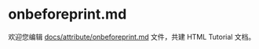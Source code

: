 onbeforeprint.md
===

欢迎您编辑 <a target="__blank" href="https://github.com/jaywcjlove/html-tutorial/blob/main/docs/attribute/onbeforeprint.md">docs/attribute/onbeforeprint.md</a> 文件，共建 HTML Tutorial 文档。